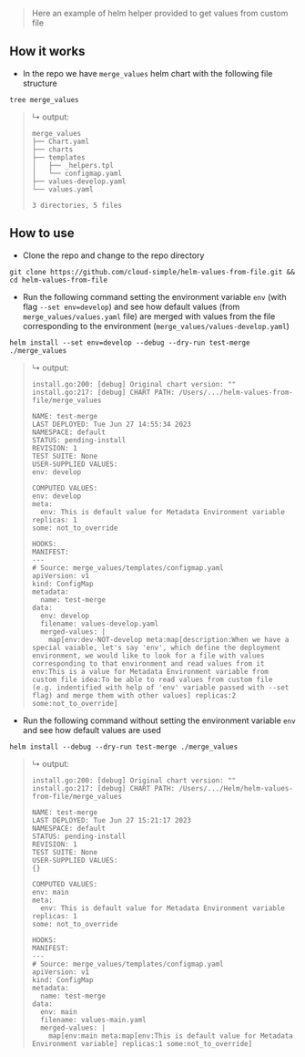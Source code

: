 > Here an example of helm helper provided to get values from custom file

## How it works

* In the repo we have `merge_values` helm chart with the following file structure

```console
tree merge_values
```

<blockquote>

↳ output:
```
merge_values
├── Chart.yaml
├── charts
├── templates
│   ├── _helpers.tpl
│   └── configmap.yaml
├── values-develop.yaml
└── values.yaml

3 directories, 5 files
```
</blockquote>

## How to use

* Clone the repo and change to the repo directory

```console
git clone https://github.com/cloud-simple/helm-values-from-file.git && cd helm-values-from-file
```

* Run the following command setting the environment variable `env` (with flag `--set env=develop`) and see how default values (from `merge_values/values.yaml` file) are merged with values from the file corresponding to the environment (`merge_values/values-develop.yaml`)

```console
helm install --set env=develop --debug --dry-run test-merge ./merge_values
```

<blockquote>

↳ output:
```
install.go:200: [debug] Original chart version: ""
install.go:217: [debug] CHART PATH: /Users/.../helm-values-from-file/merge_values

NAME: test-merge
LAST DEPLOYED: Tue Jun 27 14:55:34 2023
NAMESPACE: default
STATUS: pending-install
REVISION: 1
TEST SUITE: None
USER-SUPPLIED VALUES:
env: develop

COMPUTED VALUES:
env: develop
meta:
  env: This is default value for Metadata Environment variable
replicas: 1
some: not_to_override

HOOKS:
MANIFEST:
---
# Source: merge_values/templates/configmap.yaml
apiVersion: v1
kind: ConfigMap
metadata:
  name: test-merge
data:
  env: develop
  filename: values-develop.yaml
  merged-values: |
    map[env:dev-NOT-develop meta:map[description:When we have a special vaiable, let's say 'env', which define the deployment environment, we would like to look for a file with values corresponding to that environment and read values from it env:This is a value for Metadata Environment variable from custom file idea:To be able to read values from custom file (e.g. indentified with help of 'env' variable passed with --set flag) and merge them with other values] replicas:2 some:not_to_override]
```
</blockquote>

* Run the following command without setting the environment variable `env` and see how default values are used

```console
helm install --debug --dry-run test-merge ./merge_values
```

<blockquote>

↳ output:
```
install.go:200: [debug] Original chart version: ""
install.go:217: [debug] CHART PATH: /Users/.../Helm/helm-values-from-file/merge_values

NAME: test-merge
LAST DEPLOYED: Tue Jun 27 15:21:17 2023
NAMESPACE: default
STATUS: pending-install
REVISION: 1
TEST SUITE: None
USER-SUPPLIED VALUES:
{}

COMPUTED VALUES:
env: main
meta:
  env: This is default value for Metadata Environment variable
replicas: 1
some: not_to_override

HOOKS:
MANIFEST:
---
# Source: merge_values/templates/configmap.yaml
apiVersion: v1
kind: ConfigMap
metadata:
  name: test-merge
data:
  env: main
  filename: values-main.yaml
  merged-values: |
    map[env:main meta:map[env:This is default value for Metadata Environment variable] replicas:1 some:not_to_override]
```
